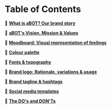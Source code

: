 # Table of Contents

:bookmark_tabs: **[What is aBOT? Our brand story](#abot-brand-story.md)**

:bookmark_tabs: **[aBOT's Vision, Mission & Values](#abot-values.md)**

:bookmark_tabs: **[Moodboard: Visual representation of feelings](#abot-moodboard.md)**

:bookmark_tabs: **[Colour palette](#abot-color-palette.md)**

:bookmark_tabs: **[Fonts & typography](#abot-typography.md)**

:bookmark_tabs: **[Brand logo: Rationale, variations & usage](#abot-typography.md)**

:bookmark_tabs: **[Brand tagline & hashtags](#abot-tagline-hashtag.md)**

:bookmark_tabs: **[Social media templates](#abot-social-media-templates.md)**

:bookmark_tabs: **[The DO's and DON'Ts](#abot-dos-and-donts.md)**
